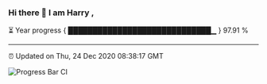 ### Hi there 👋 I am Harry , 

⏳ Year progress { █████████████████████████████▁ } 97.91 %

---

⏰ Updated on Thu, 24 Dec 2020 08:38:17 GMT

![Progress Bar CI](https://github.com/duykhang68/duykhang68/workflows/Progress%20Bar%20CI/badge.svg)
